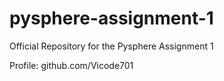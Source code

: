 # pysphere-assignment-1
Official Repository for the Pysphere Assignment 1

Profile: github.com/Vicode701
